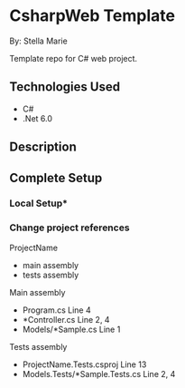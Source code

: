 # CsharpWeb Template

By: Stella Marie

Template repo for C# web project.

## **Technologies Used**

- C#
- .Net 6.0

## **Description**

## **Complete Setup**

### **Local Setup***

### **Change project references**

ProjectName
- main assembly
- tests assembly

Main assembly
- Program.cs Line 4
- *Controller.cs Line 2, 4
- Models/*Sample.cs Line 1

Tests assembly
- ProjectName.Tests.csproj Line 13
- Models.Tests/*Sample.Tests.cs Line 2, 4